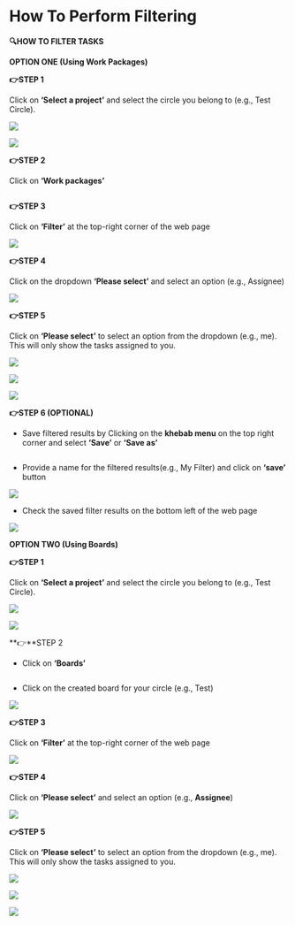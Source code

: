 # How To Perform Filtering

**🔍HOW TO FILTER TASKS**

**OPTION ONE (Using Work Packages)**

**👉STEP 1**

Click on **‘Select a project’** and select the circle you belong to (e.g., Test Circle).

![](https://3790142297-files.gitbook.io/~/files/v0/b/gitbook-x-prod.appspot.com/o/spaces%2FJbWd8kIN0U4a2HVR5aA6%2Fuploads%2FWV98I5QN5m7x6k09S2HJ%2F0.png?alt=media)

![](https://3790142297-files.gitbook.io/~/files/v0/b/gitbook-x-prod.appspot.com/o/spaces%2FJbWd8kIN0U4a2HVR5aA6%2Fuploads%2FC0zdSBhSQadx9FaYDE3m%2F1.png?alt=media)

**👉STEP 2**

Click on **‘Work packages’**

<figure><img src="https://3790142297-files.gitbook.io/~/files/v0/b/gitbook-x-prod.appspot.com/o/spaces%2FJbWd8kIN0U4a2HVR5aA6%2Fuploads%2F1C16l2zeYyUubAwA85eO%2F2.png?alt=media" alt=""><figcaption></figcaption></figure>

**👉STEP 3**

Click on **‘Filter’** at the top-right corner of the web page

![](https://3790142297-files.gitbook.io/~/files/v0/b/gitbook-x-prod.appspot.com/o/spaces%2FJbWd8kIN0U4a2HVR5aA6%2Fuploads%2F4fgfBKHUlAMZs12vYulb%2F3.png?alt=media)

**👉STEP 4**

Click on the dropdown **‘Please select’** and select an option (e.g., Assignee)

![](https://3790142297-files.gitbook.io/~/files/v0/b/gitbook-x-prod.appspot.com/o/spaces%2FJbWd8kIN0U4a2HVR5aA6%2Fuploads%2FLi006xuqlE6jaeOUv5UX%2F4.png?alt=media)

**👉STEP 5**

Click on **‘Please select’** to select an option from the dropdown (e.g., me). This will only show the tasks assigned to you.

![](https://3790142297-files.gitbook.io/~/files/v0/b/gitbook-x-prod.appspot.com/o/spaces%2FJbWd8kIN0U4a2HVR5aA6%2Fuploads%2F3eVYvTMvs614Wznn3f2O%2F5.png?alt=media)

![](https://3790142297-files.gitbook.io/~/files/v0/b/gitbook-x-prod.appspot.com/o/spaces%2FJbWd8kIN0U4a2HVR5aA6%2Fuploads%2FAeY6kQ6SxyrhRjK40dHE%2F6.png?alt=media)

![](https://3790142297-files.gitbook.io/~/files/v0/b/gitbook-x-prod.appspot.com/o/spaces%2FJbWd8kIN0U4a2HVR5aA6%2Fuploads%2FlZkBwZ8JVp4OuP4XOG7B%2F7.png?alt=media)

**👉STEP 6 (OPTIONAL)**

* Save filtered results by Clicking on the **khebab menu** on the top right corner and select **‘Save’** or **‘Save as’**

<figure><img src="https://3790142297-files.gitbook.io/~/files/v0/b/gitbook-x-prod.appspot.com/o/spaces%2FJbWd8kIN0U4a2HVR5aA6%2Fuploads%2F2NywKWrUZEhqhG72qkxE%2F8.png?alt=media" alt=""><figcaption></figcaption></figure>

* Provide a name for the filtered results(e.g., My Filter) and click on **‘save’** button

![](https://3790142297-files.gitbook.io/~/files/v0/b/gitbook-x-prod.appspot.com/o/spaces%2FJbWd8kIN0U4a2HVR5aA6%2Fuploads%2FGLBUlmjKOw0ZScJv7rSm%2F9.png?alt=media)

* Check the saved filter results on the bottom left of the web page

![](https://3790142297-files.gitbook.io/~/files/v0/b/gitbook-x-prod.appspot.com/o/spaces%2FJbWd8kIN0U4a2HVR5aA6%2Fuploads%2Fomcb98njUG7L6uTZJdIf%2F10.png?alt=media)

**OPTION TWO (Using Boards)**

**👉STEP 1**

Click on **‘Select a project’** and select the circle you belong to (e.g., Test Circle).

![](https://3790142297-files.gitbook.io/~/files/v0/b/gitbook-x-prod.appspot.com/o/spaces%2FJbWd8kIN0U4a2HVR5aA6%2Fuploads%2Fs2gCAbjX5539qdFjP6Rl%2F11.png?alt=media)

![](https://3790142297-files.gitbook.io/~/files/v0/b/gitbook-x-prod.appspot.com/o/spaces%2FJbWd8kIN0U4a2HVR5aA6%2Fuploads%2FiJ3r2fUTQNrApQ9v7UPo%2F12.png?alt=media)

**👉**STEP 2

* Click on **‘Boards’**

<figure><img src="https://3790142297-files.gitbook.io/~/files/v0/b/gitbook-x-prod.appspot.com/o/spaces%2FJbWd8kIN0U4a2HVR5aA6%2Fuploads%2FZMNhYOPvuDvP4SOu3YR0%2F13.png?alt=media" alt=""><figcaption></figcaption></figure>

* Click on the created board for your circle (e.g., Test)

![](https://3790142297-files.gitbook.io/~/files/v0/b/gitbook-x-prod.appspot.com/o/spaces%2FJbWd8kIN0U4a2HVR5aA6%2Fuploads%2FyOpF6SqErmvp90jgimJ2%2F14.png?alt=media)

**👉STEP 3**

Click on **‘Filter’** at the top-right corner of the web page

![](https://3790142297-files.gitbook.io/~/files/v0/b/gitbook-x-prod.appspot.com/o/spaces%2FJbWd8kIN0U4a2HVR5aA6%2Fuploads%2FFxRz192wqde8WhuAjtsU%2F15.png?alt=media)

**👉STEP 4**

Click on **‘Please select’** and select an option (e.g., **Assignee**)

![](https://3790142297-files.gitbook.io/~/files/v0/b/gitbook-x-prod.appspot.com/o/spaces%2FJbWd8kIN0U4a2HVR5aA6%2Fuploads%2FrfzvI8zBXHck83C3VKaL%2F16.png?alt=media)

**👉STEP 5**

Click on **‘Please select’** to select an option from the dropdown (e.g., me). This will only show the tasks assigned to you.

![](https://3790142297-files.gitbook.io/~/files/v0/b/gitbook-x-prod.appspot.com/o/spaces%2FJbWd8kIN0U4a2HVR5aA6%2Fuploads%2FKh3iMTLKPhyGgGNGXgw1%2F17.png?alt=media)

![](https://3790142297-files.gitbook.io/~/files/v0/b/gitbook-x-prod.appspot.com/o/spaces%2FJbWd8kIN0U4a2HVR5aA6%2Fuploads%2F0sQS5Gpm08KX6aYSxfYa%2F18.png?alt=media)

![](https://3790142297-files.gitbook.io/~/files/v0/b/gitbook-x-prod.appspot.com/o/spaces%2FJbWd8kIN0U4a2HVR5aA6%2Fuploads%2FezNs0dU5senT0C1GXR0X%2F19.png?alt=media)
